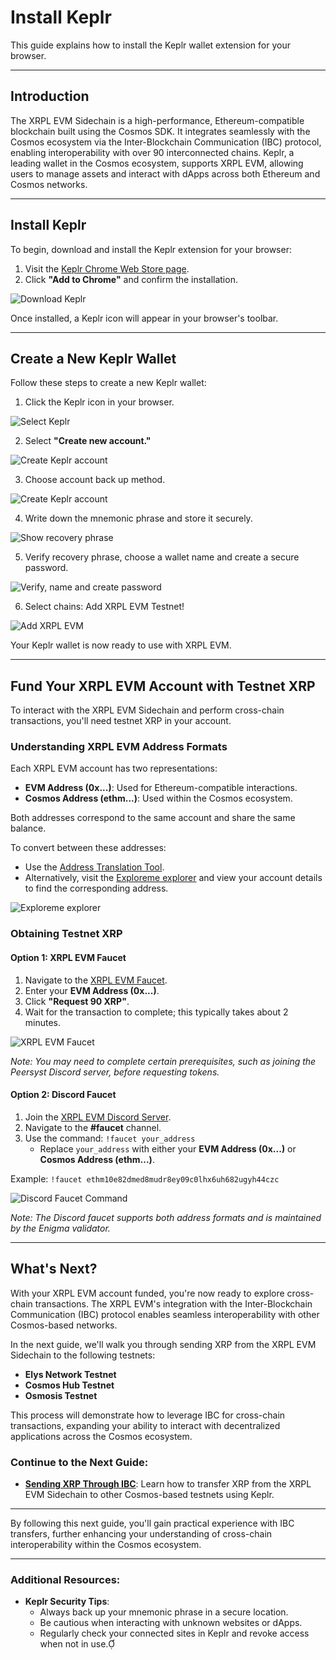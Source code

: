 # Install Keplr

This guide explains how to install the Keplr wallet extension for your browser.

---

## Introduction

The XRPL EVM Sidechain is a high-performance, Ethereum-compatible blockchain built using the Cosmos SDK. It integrates seamlessly with the Cosmos ecosystem via the Inter-Blockchain Communication (IBC) protocol, enabling interoperability with over 90 interconnected chains. Keplr, a leading wallet in the Cosmos ecosystem, supports XRPL EVM, allowing users to manage assets and interact with dApps across both Ethereum and Cosmos networks.

---

## Install Keplr

To begin, download and install the Keplr extension for your browser:

1. Visit the [Keplr Chrome Web Store page](https://chromewebstore.google.com/detail/keplr/dmkamcknogkgcdfhhbddcghachkejeap?hl=en).
2. Click **"Add to Chrome"** and confirm the installation.

![Download Keplr](../images/install-keplr-extension.png)

Once installed, a Keplr icon will appear in your browser's toolbar.

---

## Create a New Keplr Wallet

Follow these steps to create a new Keplr wallet:

1. Click the Keplr icon in your browser.

![Select Keplr](../images/select-keplr-extension.png)

2. Select **"Create new account."**

![Create Keplr account](../images/create-keplr-wallet.png)

3. Choose account back up method.

![Create Keplr account](../images/choose-secure-method.png)

4. Write down the mnemonic phrase and store it securely.

![Show recovery phrase](../images/show-recovery-phrase.png)

5. Verify recovery phrase, choose a wallet name and create a secure password.

![Verify, name and create password](../images/verify-create-password.png)

6. Select chains: Add XRPL EVM Testnet!

![Add XRPL EVM](../images/addXRPLEVM.png)

Your Keplr wallet is now ready to use with XRPL EVM.

---

## Fund Your XRPL EVM Account with Testnet XRP

To interact with the XRPL EVM Sidechain and perform cross-chain transactions, you'll need testnet XRP in your account.

### Understanding XRPL EVM Address Formats

Each XRPL EVM account has two representations:

- **EVM Address (0x...)**: Used for Ethereum-compatible interactions.
- **Cosmos Address (ethm...)**: Used within the Cosmos ecosystem.

Both addresses correspond to the same account and share the same balance.

To convert between these addresses:

- Use the [Address Translation Tool](../../developers/interacting-with-cosmos/address-translation.md).
- Alternatively, visit the [Exploreme explorer](https://testnet.xrpl.exploreme.pro/account/0xYourEVMAddress) and view your account details to find the corresponding address.

![Exploreme explorer](../images/exploreme-explorer.png)

### Obtaining Testnet XRP

#### Option 1: XRPL EVM Faucet

1. Navigate to the [XRPL EVM Faucet](https://faucet.xrplevm.org).
2. Enter your **EVM Address (0x...)**.
3. Click **"Request 90 XRP"**.
4. Wait for the transaction to complete; this typically takes about 2 minutes.

![XRPL EVM Faucet](../images/faucet.png)

*Note: You may need to complete certain prerequisites, such as joining the Peersyst Discord server, before requesting tokens.*

#### Option 2: Discord Faucet

1. Join the [XRPL EVM Discord Server](https://discord.com/invite/xrplevm).
2. Navigate to the **#faucet** channel.
3. Use the command: `!faucet your_address`
   - Replace `your_address` with either your **EVM Address (0x...)** or **Cosmos Address (ethm...)**.

Example: `!faucet ethm10e82dmed8mudr8ey09c0lhx6uh682ugyh44czc`

![Discord Faucet Command](../images/discord-faucet.png)

*Note: The Discord faucet supports both address formats and is maintained by the Enigma validator.*

---

## What's Next?

With your XRPL EVM account funded, you're now ready to explore cross-chain transactions. The XRPL EVM's integration with the Inter-Blockchain Communication (IBC) protocol enables seamless interoperability with other Cosmos-based networks.

In the next guide, we'll walk you through sending XRP from the XRPL EVM Sidechain to the following testnets:

- **Elys Network Testnet**
- **Cosmos Hub Testnet**
- **Osmosis Testnet**

This process will demonstrate how to leverage IBC for cross-chain transactions, expanding your ability to interact with decentralized applications across the Cosmos ecosystem.

### Continue to the Next Guide:

- **[Sending XRP Through IBC](../sending-through-ibc.md)**: Learn how to transfer XRP from the XRPL EVM Sidechain to other Cosmos-based testnets using Keplr.

---

By following this next guide, you'll gain practical experience with IBC transfers, further enhancing your understanding of cross-chain interoperability within the Cosmos ecosystem.

--- 


### Additional Resources:

- **Keplr Security Tips**:
  - Always back up your mnemonic phrase in a secure location.
  - Be cautious when interacting with unknown websites or dApps.
  - Regularly check your connected sites in Keplr and revoke access when not in use.